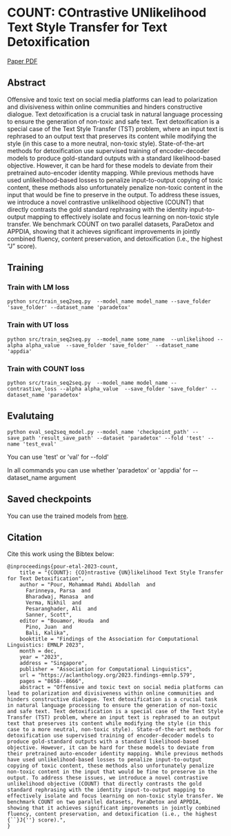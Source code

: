 # COUNT: COntrastive UNlikelihood Text Style Transfer for Text Detoxification 

[Paper PDF](https://aclanthology.org/2023.findings-emnlp.579.pdf)

## Abstract

Offensive and toxic text on social media platforms can lead to polarization and divisiveness within online communities and hinders constructive dialogue. Text detoxification is a crucial task in natural language processing to ensure the generation of non-toxic and safe text. Text detoxification is a special case of the Text Style Transfer (TST) problem, where an input text is rephrased to an output text that preserves its content while modifying the style (in this case to a more neutral, non-toxic style). State-of-the-art methods for detoxification use supervised training of encoder-decoder models to produce gold-standard outputs with a standard likelihood-based objective. However, it can be hard for these models to deviate from their pretrained auto-encoder identity mapping. While previous methods have used unlikelihood-based losses to penalize input-to-output copying of toxic content, these methods also unfortunately penalize non-toxic content in the input that would be fine to preserve in the output. To address these issues, we introduce a novel contrastive unlikelihood objective (COUNT) that directly contrasts the gold standard rephrasing with the identity input-to-output mapping to effectively isolate and focus learning on non-toxic style transfer. We benchmark COUNT on two parallel datasets, ParaDetox and APPDIA, showing that it achieves significant improvements in jointly combined fluency, content preservation, and detoxification (i.e., the highest “J” score).




##  Training

### Train with LM loss

`python src/train_seq2seq.py  --model_name model_name --save_folder 'save_folder' --dataset_name 'paradetox'
`

### Train with UT loss
`
python src/train_seq2seq.py  --model_name some_name  --unlikelihood --alpha alpha_value  --save_folder 'save_folder'  --dataset_name 'appdia'
`
### Train with COUNT loss

`
python src/train_seq2seq.py  --model_name model_name --contrastive_loss --alpha alpha_value  --save_folder 'save_folder' --dataset_name 'paradetox'
`

## Evalutaing 


`python eval_seq2seq_model.py --model_name 'checkpoint_path' --save_path 'result_save_path' --dataset 'paradetox' --fold 'test' --name 'test_eval' 
`


You can use 'test' or 'val' for --fold'

In all commands you can use whether 'paradetox' or  'appdia' for --dataset_name argument


## Saved checkpoints

You can use the trained models from [here](https://drive.google.com/drive/folders/1yI6tu2IKLxWBGjTHy6q8YAdShwTr2Nfo?usp=sharing).



## Citation
Cite this work using the Bibtex below:
```
@inproceedings{pour-etal-2023-count,
    title = "{COUNT}: {CO}ntrastive {UN}likelihood Text Style Transfer for Text Detoxification",
    author = "Pour, Mohammad Mahdi Abdollah  and
      Farinneya, Parsa  and
      Bharadwaj, Manasa  and
      Verma, Nikhil  and
      Pesaranghader, Ali  and
      Sanner, Scott",
    editor = "Bouamor, Houda  and
      Pino, Juan  and
      Bali, Kalika",
    booktitle = "Findings of the Association for Computational Linguistics: EMNLP 2023",
    month = dec,
    year = "2023",
    address = "Singapore",
    publisher = "Association for Computational Linguistics",
    url = "https://aclanthology.org/2023.findings-emnlp.579",
    pages = "8658--8666",
    abstract = "Offensive and toxic text on social media platforms can lead to polarization and divisiveness within online communities and hinders constructive dialogue. Text detoxification is a crucial task in natural language processing to ensure the generation of non-toxic and safe text. Text detoxification is a special case of the Text Style Transfer (TST) problem, where an input text is rephrased to an output text that preserves its content while modifying the style (in this case to a more neutral, non-toxic style). State-of-the-art methods for detoxification use supervised training of encoder-decoder models to produce gold-standard outputs with a standard likelihood-based objective. However, it can be hard for these models to deviate from their pretrained auto-encoder identity mapping. While previous methods have used unlikelihood-based losses to penalize input-to-output copying of toxic content, these methods also unfortunately penalize non-toxic content in the input that would be fine to preserve in the output. To address these issues, we introduce a novel contrastive unlikelihood objective (COUNT) that directly contrasts the gold standard rephrasing with the identity input-to-output mapping to effectively isolate and focus learning on non-toxic style transfer. We benchmark COUNT on two parallel datasets, ParaDetox and APPDIA, showing that it achieves significant improvements in jointly combined fluency, content preservation, and detoxification (i.e., the highest {``}J{''} score).",
}

```
